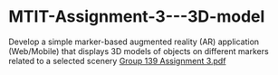 # MTIT-Assignment-3---3D-model
Develop a simple marker-based augmented reality (AR) application (Web/Mobile)  that displays 3D models of objects on different markers related to a selected scenery
[Group 139 Assignment 3.pdf](https://github.com/user-attachments/files/20374544/Group.139.Assignment.3.pdf)
